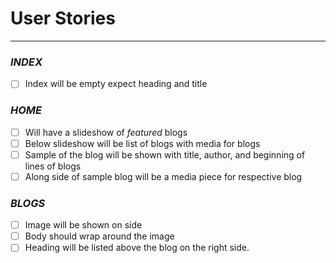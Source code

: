 User Stories
============
---
### *INDEX*
- [ ] Index will be empty expect heading and title

### *HOME*
- [ ] Will have a slideshow of _featured_ blogs
- [ ] Below slideshow will be list of blogs with media for blogs
- [ ] Sample of the blog will be shown with title, author, and beginning of lines of blogs
- [ ] Along side of sample blog will be a media piece for respective blog

### *BLOGS*
- [ ] Image will be shown on side
- [ ] Body should wrap around the image
- [ ] Heading will be listed above the blog on the right side.
